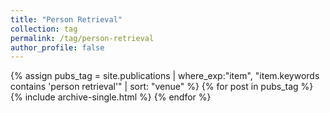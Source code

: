 ```yaml
---
title: "Person Retrieval"
collection: tag
permalink: /tag/person-retrieval
author_profile: false
---
```

{% assign pubs_tag = site.publications | where_exp:"item", "item.keywords contains 'person retrieval'" | sort: "venue" %}
{% for post in pubs_tag %}
  {% include archive-single.html %}
{% endfor %}